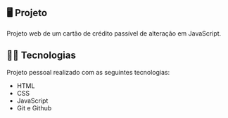 ## 🖥️ Projeto

Projeto web de um cartão de crédito passível de alteração em JavaScript.

## 👨‍💻 Tecnologias
Projeto pessoal realizado com as seguintes tecnologias:

- HTML
- CSS
- JavaScript
- Git e Github
